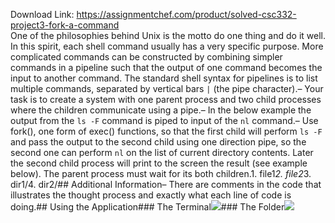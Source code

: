Download Link: https://assignmentchef.com/product/solved-csc332-project3-fork-a-command
<br>
One of the philosophies behind Unix is the motto do one thing and do it well. In this spirit, each shell command usually has a very specific purpose. More complicated commands can be constructed by combining simpler commands in a pipeline such that the output of one command becomes the input to another command. The standard shell syntax for pipelines is to list multiple commands, separated by vertical bars `|` (the pipe character).– Your task is to create a system with one parent process and two child processes where the children communicate using a pipe.– In the below example the output from the `ls -F` command is piped to input of the `nl` command.– Use fork(), one form of exec() functions, so that the first child will perform `ls -F` and pass the output to the second child using one direction pipe, so the second one can perform `nl` on the list of current directory contents. Later the second child process will print to the screen the result (see example below). The parent process must wait for its both children.1. file1*2. file2*3. dir1/4. dir2/## Additional Information– There are comments in the code that illustrates the thought process and exactly what each line of code is doing.## Using the Application### The Terminal![](images/Terminal.JPG)### The Folder![](images/Folder.JPG)